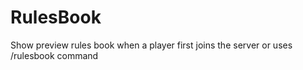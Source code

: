 # RulesBook
Show preview rules book when a player first joins the server or uses /rulesbook command
